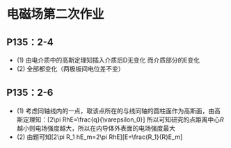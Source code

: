 # 电磁场第二次作业
## P135：2-4
+ (1)   由电介质中的高斯定理知插入介质后D无变化
而介质部分的E变化
+ (2)   全部都变化（两极板间电位差不变）
## P135：2-6
+ (1)   考虑同轴线内的一点，取该点所在的与线同轴的圆柱面作为高斯面，由高斯定理知：\[2\pi RhE=\frac{q}{\varepsilon_0}\]
所以可知研究的点距离中心$R$越小则电场强度越大，所以在内导体外表面的电场强度最大
+ (2)   由题可知\[2\pi R_1 hE_m=2\pi RhE\]\[E=\frac{R_1}{R}E_m\]

